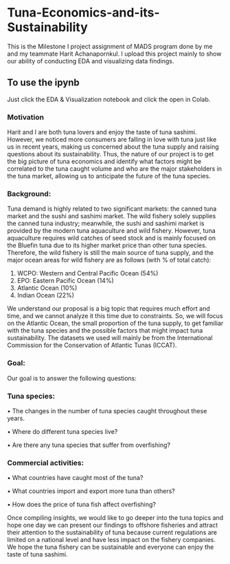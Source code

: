 # Tuna-Economics-and-its-Sustainability

This is the Milestone I project assignment of MADS program done by me and my teammate Harit Achanapornkul.
I upload this project mainly to show our ability of conducting EDA and visualizing data findings.

## To use the ipynb

Just click the EDA & Visualization notebook and click the open in Colab.

### Motivation
Harit and I are both tuna lovers and enjoy the taste of tuna sashimi. However, we noticed more consumers are falling in love with tuna just like us in recent years, making us concerned about the tuna supply and raising questions about its sustainability. Thus, the nature of our project is to get the big picture of tuna economics and identify what factors might be correlated to the tuna caught volume and who are the major stakeholders in the tuna market, allowing us to anticipate the future of the tuna species.

### Background: 
Tuna demand is highly related to two significant markets: the canned tuna market and the sushi and sashimi market. The wild fishery solely supplies the canned tuna industry; meanwhile, the sushi and sashimi market is provided by the modern tuna aquaculture and wild fishery. However, tuna aquaculture requires wild catches of seed stock and is mainly focused on the Bluefin tuna due to its higher market price than other tuna species. Therefore, the wild fishery is still the main source of tuna supply, and the major ocean areas for wild fishery are as follows (with % of total catch):

  1)	WCPO: Western and Central Pacific Ocean (54%)
  2)	EPO: Eastern Pacific Ocean (14%)
  3)	Atlantic Ocean (10%)
  4)	Indian Ocean (22%)

We understand our proposal is a big topic that requires much effort and time, and we cannot analyze it this time due to constraints. So, we will focus on the Atlantic Ocean, the small proportion of the tuna supply, to get familiar with the tuna species and the possible factors that might impact tuna sustainability. The datasets we used will mainly be from the International Commission for the Conservation of Atlantic Tunas (ICCAT).

### Goal:
Our goal is to answer the following questions:

### Tuna species:
•	The changes in the number of tuna species caught throughout these years.

•	Where do different tuna species live?

•	Are there any tuna species that suffer from overfishing?

### Commercial activities:
•	What countries have caught most of the tuna?

•	What countries import and export more tuna than others?

•	How does the price of tuna fish affect overfishing?

Once compiling insights, we would like to go deeper into the tuna topics and hope one day we can present our findings to offshore fisheries and attract their attention to the sustainability of tuna because current regulations are limited on a national level and have less impact on the fishery companies. We hope the tuna fishery can be sustainable and everyone can enjoy the taste of tuna sashimi.
